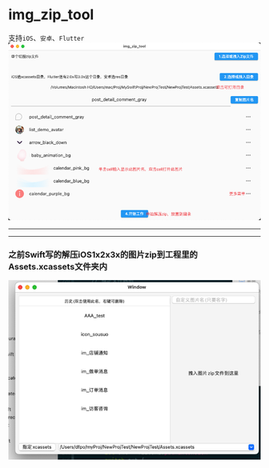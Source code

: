 # img_zip_tool
 
支持`iOS`、`安卓`、`Flutter`
 ![](./Snipaste_2023-07-07_11-16-39.png)

---

---

### 之前Swift写的解压iOS1x2x3x的图片zip到工程里的Assets.xcassets文件夹内


![](./Snip20230523_10.png)
